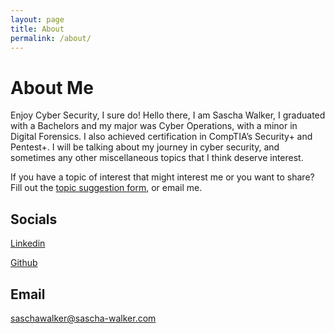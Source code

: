 ```yaml
---
layout: page
title: About
permalink: /about/
---
```


# About Me

Enjoy Cyber Security, I sure do! Hello there, I am Sascha Walker, I graduated with a Bachelors and my major was Cyber Operations, with a minor in Digital Forensics. I also achieved certification in CompTIA’s Security+ and Pentest+. I will be talking about my journey in cyber security, and sometimes any other miscellaneous topics that I think deserve interest. 

If you have a topic of interest that might interest me or you want to share? Fill out the [topic suggestion form](https://forms.gle/yTjrzjL92it9MvMQ8), or email me.


## Socials

[Linkedin](https://www.linkedin.com/in/saschawalker/)

[Github](https://github.com/SaschaWTech)


## Email 

saschawalker@sascha-walker.com
